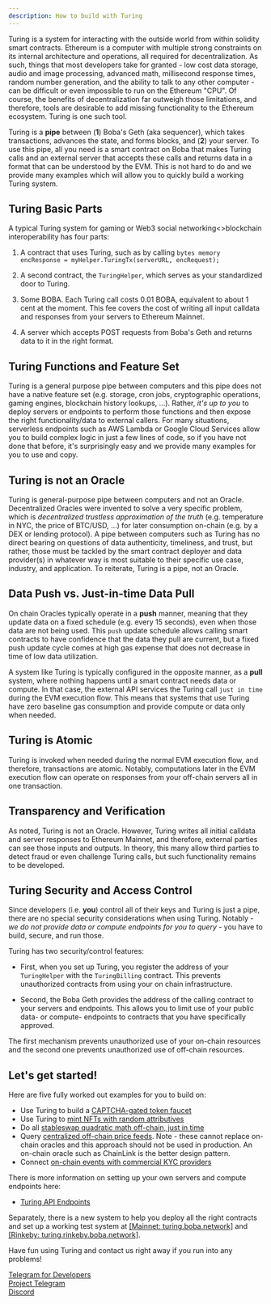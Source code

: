 ```yaml
---
description: How to build with Turing
---
```


Turing is a system for interacting with the outside world from within solidity smart contracts. Ethereum is a computer with multiple strong constraints on its internal architecture and operations, all required for decentralization. As such, things that most developers take for granted - low cost data storage, audio and image processing, advanced math, millisecond response times, random number generation, and the ability to talk to any other computer - can be difficult or even impossible to run on the Ethereum "CPU". Of course, the benefits of decentralization far outweigh those limitations, and therefore, tools are desirable to add missing functionality to the Ethereum ecosystem. Turing is one such tool.

Turing is a **pipe** between (**1**) Boba's Geth (aka sequencer), which takes transactions, advances the state, and forms blocks, and (**2**) your server. To use this pipe, all you need is a smart contract on Boba that makes Turing calls and an external server that accepts these calls and returns data in a format that can be understood by the EVM. This is not hard to do and we provide many examples which will allow you to quickly build a working Turing system. 

## Turing Basic Parts

A typical Turing system for gaming or Web3 social networking<>blockchain interoperability has four parts: 

1. A contract that uses Turing, such as by calling `bytes memory encResponse = myHelper.TuringTx(serverURL, encRequest);`   

2. A second contract, the `TuringHelper`, which serves as your standardized door to Turing.

3. Some BOBA. Each Turing call costs 0.01 BOBA, equivalent to about 1 cent at the moment. This fee covers the cost of writing all input calldata and responses from your servers to Ethereum Mainnet.

4. A server which accepts POST requests from Boba's Geth and returns data to it in the right format. 

## Turing Functions and Feature Set

Turing is a general purpose pipe between computers and this pipe does not have a native feature set (e.g. storage, cron jobs, cryptographic operations, gaming engines, blockchain history lookups, ...). Rather, _it's up to you_ to deploy servers or endpoints to perform those functions and then expose the right functionality/data to external callers. For many situations, serverless endpoints such as AWS Lambda or Google Cloud Services allow you to build complex logic in just a few lines of code, so if you have not done that before, it's surprisingly easy and we provide many examples for you to use and copy.

## **Turing is not an Oracle**

Turing is general-purpose pipe between computers and not an Oracle. Decentralized Oracles were invented to solve a very specific problem, which is _decentralized trustless approximation of the truth_ (e.g. temperature in NYC, the price of BTC/USD, ...) for later consumption on-chain (e.g. by a DEX or lending protocol). A pipe between computers such as Turing has no direct bearing on questions of data authenticity, timeliness, and trust, but rather, those must be tackled by the smart contract deployer and data provider(s) in whatever way is most suitable to their specific use case, industry, and application. To reiterate, Turing is a pipe, not an Oracle. 

## Data Push vs. Just-in-time Data Pull

On chain Oracles typically operate in a **push** manner, meaning that they update data on a fixed schedule (e.g. every 15 seconds), even when those data are not being used. This `push` update schedule allows calling smart contracts to have confidence that the data they pull are current, but a fixed push update cycle comes at high gas expense that does not decrease in time of low data utilization. 

A system like Turing is typically configured in the opposite manner, as a **pull** system, where nothing happens until a smart contract needs data or compute. In that case, the external API services the Turing call `just in time` during the EVM execution flow. This means that systems that use Turing have zero baseline gas consumption and provide compute or data only when needed. 

## Turing is Atomic

Turing is invoked when needed during the normal EVM execution flow, and therefore, transactions are atomic. Notably, computations later in the EVM execution flow can operate on responses from your off-chain servers all in one transaction.  

## Transparency and Verification 

As noted, Turing is not an Oracle. However, Turing writes all initial calldata and server responses to Ethereum Mainnet, and therefore, external parties can see those inputs and outputs. In theory, this many allow third parties to detect fraud or even challenge Turing calls, but such functionality remains to be developed.  

## Turing Security and Access Control

Since developers (i.e. **you**) control all of their keys and Turing is just a pipe, there are no special security considerations when using Turing. Notably - _we do not provide data or compute endpoints for you to query_ - you have to build, secure, and run those. 

Turing has two security/control features: 

* First, when you set up Turing, you register the address of your `TuringHelper` with the `TuringBilling` contract. This prevents unauthorized contracts from using your on chain infrastructure. 

* Second, the Boba Geth provides the address of the calling contract to your servers and endpoints. This allows you to limit use of your public data- or compute- endpoints to contracts that you have specifically approved. 

The first mechanism prevents unauthorized use of your on-chain resources and the second one prevents unauthorized use of off-chain resources.

## Let's get started!

Here are five fully worked out examples for you to build on:

* Use Turing to build a [CAPTCHA-gated token faucet](../../boba\_community/turing-captcha-faucet/README.md)
* Use Turing to [mint NFTs with random attributives](../../boba\_community/turing-monsters/README.md)
* Do all [stableswap quadratic math off-chain, just in time](../../packages/boba/turing/test/003_stable_swap.ts)
* Query [centralized off-chain price feeds](../../packages/boba/turing/test/005_lending.ts). Note - these cannot replace on-chain oracles and this approach should not be used in production. An on-chain oracle such as ChainLink is the better design pattern.
* Connect [on-chain events with commercial KYC providers](../../boba\_community/turing-kyc/README.md) 

There is more information on setting up your own servers and compute endpoints here: 

* [Turing API Endpoints](../../packages/boba/turing/AWS\_code/AWS\_lambda\_setup.md)

Separately, there is a new system to help you deploy all the right contracts and set up a working test system at [[Mainnet: turing.boba.network]](https://turing.boba.network) and [[Rinkeby: turing.rinkeby.boba.network]](https://turing.rinkeby.boba.network). 

Have fun using Turing and contact us right away if you run into any problems! 

[Telegram for Developers](https://t.me/bobadev)\
[Project Telegram](https://t.me/bobanetwork )\
[Discord](https://discord.com/invite/YFweUKCb8a)
